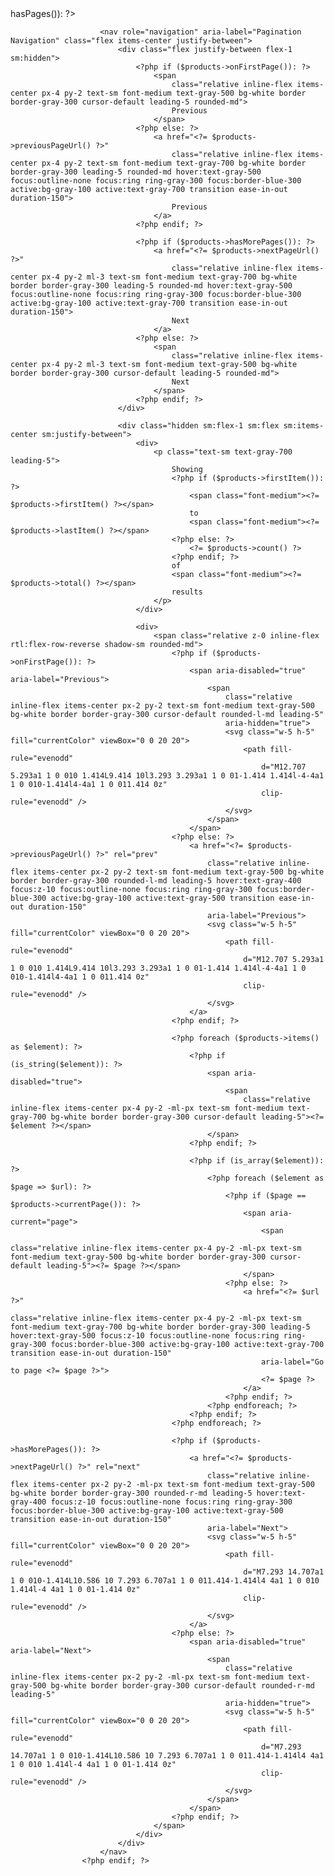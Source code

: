 <?php if ($products->hasPages()): ?>
                        <nav role="navigation" aria-label="Pagination Navigation" class="flex items-center justify-between">
                            <div class="flex justify-between flex-1 sm:hidden">
                                <?php if ($products->onFirstPage()): ?>
                                    <span
                                        class="relative inline-flex items-center px-4 py-2 text-sm font-medium text-gray-500 bg-white border border-gray-300 cursor-default leading-5 rounded-md">
                                        Previous
                                    </span>
                                <?php else: ?>
                                    <a href="<?= $products->previousPageUrl() ?>"
                                        class="relative inline-flex items-center px-4 py-2 text-sm font-medium text-gray-700 bg-white border border-gray-300 leading-5 rounded-md hover:text-gray-500 focus:outline-none focus:ring ring-gray-300 focus:border-blue-300 active:bg-gray-100 active:text-gray-700 transition ease-in-out duration-150">
                                        Previous
                                    </a>
                                <?php endif; ?>

                                <?php if ($products->hasMorePages()): ?>
                                    <a href="<?= $products->nextPageUrl() ?>"
                                        class="relative inline-flex items-center px-4 py-2 ml-3 text-sm font-medium text-gray-700 bg-white border border-gray-300 leading-5 rounded-md hover:text-gray-500 focus:outline-none focus:ring ring-gray-300 focus:border-blue-300 active:bg-gray-100 active:text-gray-700 transition ease-in-out duration-150">
                                        Next
                                    </a>
                                <?php else: ?>
                                    <span
                                        class="relative inline-flex items-center px-4 py-2 ml-3 text-sm font-medium text-gray-500 bg-white border border-gray-300 cursor-default leading-5 rounded-md">
                                        Next
                                    </span>
                                <?php endif; ?>
                            </div>

                            <div class="hidden sm:flex-1 sm:flex sm:items-center sm:justify-between">
                                <div>
                                    <p class="text-sm text-gray-700 leading-5">
                                        Showing
                                        <?php if ($products->firstItem()): ?>
                                            <span class="font-medium"><?= $products->firstItem() ?></span>
                                            to
                                            <span class="font-medium"><?= $products->lastItem() ?></span>
                                        <?php else: ?>
                                            <?= $products->count() ?>
                                        <?php endif; ?>
                                        of
                                        <span class="font-medium"><?= $products->total() ?></span>
                                        results
                                    </p>
                                </div>

                                <div>
                                    <span class="relative z-0 inline-flex rtl:flex-row-reverse shadow-sm rounded-md">
                                        <?php if ($products->onFirstPage()): ?>
                                            <span aria-disabled="true" aria-label="Previous">
                                                <span
                                                    class="relative inline-flex items-center px-2 py-2 text-sm font-medium text-gray-500 bg-white border border-gray-300 cursor-default rounded-l-md leading-5"
                                                    aria-hidden="true">
                                                    <svg class="w-5 h-5" fill="currentColor" viewBox="0 0 20 20">
                                                        <path fill-rule="evenodd"
                                                            d="M12.707 5.293a1 1 0 010 1.414L9.414 10l3.293 3.293a1 1 0 01-1.414 1.414l-4-4a1 1 0 010-1.414l4-4a1 1 0 011.414 0z"
                                                            clip-rule="evenodd" />
                                                    </svg>
                                                </span>
                                            </span>
                                        <?php else: ?>
                                            <a href="<?= $products->previousPageUrl() ?>" rel="prev"
                                                class="relative inline-flex items-center px-2 py-2 text-sm font-medium text-gray-500 bg-white border border-gray-300 rounded-l-md leading-5 hover:text-gray-400 focus:z-10 focus:outline-none focus:ring ring-gray-300 focus:border-blue-300 active:bg-gray-100 active:text-gray-500 transition ease-in-out duration-150"
                                                aria-label="Previous">
                                                <svg class="w-5 h-5" fill="currentColor" viewBox="0 0 20 20">
                                                    <path fill-rule="evenodd"
                                                        d="M12.707 5.293a1 1 0 010 1.414L9.414 10l3.293 3.293a1 1 0 01-1.414 1.414l-4-4a1 1 0 010-1.414l4-4a1 1 0 011.414 0z"
                                                        clip-rule="evenodd" />
                                                </svg>
                                            </a>
                                        <?php endif; ?>

                                        <?php foreach ($products->items() as $element): ?>
                                            <?php if (is_string($element)): ?>
                                                <span aria-disabled="true">
                                                    <span
                                                        class="relative inline-flex items-center px-4 py-2 -ml-px text-sm font-medium text-gray-700 bg-white border border-gray-300 cursor-default leading-5"><?= $element ?></span>
                                                </span>
                                            <?php endif; ?>

                                            <?php if (is_array($element)): ?>
                                                <?php foreach ($element as $page => $url): ?>
                                                    <?php if ($page == $products->currentPage()): ?>
                                                        <span aria-current="page">
                                                            <span
                                                                class="relative inline-flex items-center px-4 py-2 -ml-px text-sm font-medium text-gray-500 bg-white border border-gray-300 cursor-default leading-5"><?= $page ?></span>
                                                        </span>
                                                    <?php else: ?>
                                                        <a href="<?= $url ?>"
                                                            class="relative inline-flex items-center px-4 py-2 -ml-px text-sm font-medium text-gray-700 bg-white border border-gray-300 leading-5 hover:text-gray-500 focus:z-10 focus:outline-none focus:ring ring-gray-300 focus:border-blue-300 active:bg-gray-100 active:text-gray-700 transition ease-in-out duration-150"
                                                            aria-label="Go to page <?= $page ?>">
                                                            <?= $page ?>
                                                        </a>
                                                    <?php endif; ?>
                                                <?php endforeach; ?>
                                            <?php endif; ?>
                                        <?php endforeach; ?>

                                        <?php if ($products->hasMorePages()): ?>
                                            <a href="<?= $products->nextPageUrl() ?>" rel="next"
                                                class="relative inline-flex items-center px-2 py-2 -ml-px text-sm font-medium text-gray-500 bg-white border border-gray-300 rounded-r-md leading-5 hover:text-gray-400 focus:z-10 focus:outline-none focus:ring ring-gray-300 focus:border-blue-300 active:bg-gray-100 active:text-gray-500 transition ease-in-out duration-150"
                                                aria-label="Next">
                                                <svg class="w-5 h-5" fill="currentColor" viewBox="0 0 20 20">
                                                    <path fill-rule="evenodd"
                                                        d="M7.293 14.707a1 1 0 010-1.414L10.586 10 7.293 6.707a1 1 0 011.414-1.414l4 4a1 1 0 010 1.414l-4 4a1 1 0 01-1.414 0z"
                                                        clip-rule="evenodd" />
                                                </svg>
                                            </a>
                                        <?php else: ?>
                                            <span aria-disabled="true" aria-label="Next">
                                                <span
                                                    class="relative inline-flex items-center px-2 py-2 -ml-px text-sm font-medium text-gray-500 bg-white border border-gray-300 cursor-default rounded-r-md leading-5"
                                                    aria-hidden="true">
                                                    <svg class="w-5 h-5" fill="currentColor" viewBox="0 0 20 20">
                                                        <path fill-rule="evenodd"
                                                            d="M7.293 14.707a1 1 0 010-1.414L10.586 10 7.293 6.707a1 1 0 011.414-1.414l4 4a1 1 0 010 1.414l-4 4a1 1 0 01-1.414 0z"
                                                            clip-rule="evenodd" />
                                                    </svg>
                                                </span>
                                            </span>
                                        <?php endif; ?>
                                    </span>
                                </div>
                            </div>
                        </nav>
                    <?php endif; ?>